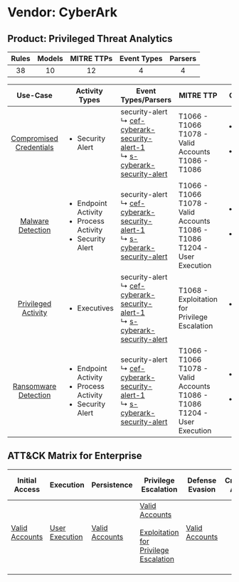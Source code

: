 Vendor: CyberArk
================
Product: Privileged Threat Analytics
------------------------------------
| Rules | Models | MITRE TTPs | Event Types | Parsers |
|:-----:|:------:|:----------:|:-----------:|:-------:|
|  38   |   10   |     12     |      4      |    4    |

|                                 Use-Case                                  | Activity Types                                                                      | Event Types/Parsers                                                                                                                                                                                           | MITRE TTP                                                                              | Content                                              |
|:-------------------------------------------------------------------------:| ----------------------------------------------------------------------------------- | ------------------------------------------------------------------------------------------------------------------------------------------------------------------------------------------------------------- | -------------------------------------------------------------------------------------- | ---------------------------------------------------- |
| [Compromised Credentials](../UseCases/usecase_compromised_credentials.md) | <ul><li>Security Alert</li></ul>                                                    |  security-alert<br> ↳ [cef-cyberark-security-alert-1](../Parsers/parserContent_cef-cyberark-security-alert-1.md)<br> ↳ [s-cyberark-security-alert](../Parsers/parserContent_s-cyberark-security-alert.md)<br> | T1066 - T1066<br>T1078 - Valid Accounts<br>T1086 - T1086<br>                           | <ul><li>17 Rules</li></ul><ul><li>4 Models</li></ul> |
|       [Malware Detection](../UseCases/usecase_malware_detection.md)       | <ul><li>Endpoint Activity</li><li>Process Activity</li><li>Security Alert</li></ul> |  security-alert<br> ↳ [cef-cyberark-security-alert-1](../Parsers/parserContent_cef-cyberark-security-alert-1.md)<br> ↳ [s-cyberark-security-alert](../Parsers/parserContent_s-cyberark-security-alert.md)<br> | T1066 - T1066<br>T1078 - Valid Accounts<br>T1086 - T1086<br>T1204 - User Execution<br> | <ul><li>10 Rules</li></ul><ul><li>3 Models</li></ul> |
|     [Privileged Activity](../UseCases/usecase_privileged_activity.md)     | <ul><li>Executives</li></ul>                                                        |  security-alert<br> ↳ [cef-cyberark-security-alert-1](../Parsers/parserContent_cef-cyberark-security-alert-1.md)<br> ↳ [s-cyberark-security-alert](../Parsers/parserContent_s-cyberark-security-alert.md)<br> | T1068 - Exploitation for Privilege Escalation<br>                                      | <ul><li>1 Rules</li></ul>                            |
|    [Ransomware Detection](../UseCases/usecase_ransomware_detection.md)    | <ul><li>Endpoint Activity</li><li>Process Activity</li><li>Security Alert</li></ul> |  security-alert<br> ↳ [cef-cyberark-security-alert-1](../Parsers/parserContent_cef-cyberark-security-alert-1.md)<br> ↳ [s-cyberark-security-alert](../Parsers/parserContent_s-cyberark-security-alert.md)<br> | T1066 - T1066<br>T1078 - Valid Accounts<br>T1086 - T1086<br>T1204 - User Execution<br> | <ul><li>10 Rules</li></ul><ul><li>3 Models</li></ul> |

ATT&CK Matrix for Enterprise
----------------------------
| Initial Access                                                      | Execution                                                           | Persistence                                                         | Privilege Escalation                                                                                                                                          | Defense Evasion                                                     | Credential Access | Discovery | Lateral Movement | Collection | Command and Control | Exfiltration | Impact |
| ------------------------------------------------------------------- | ------------------------------------------------------------------- | ------------------------------------------------------------------- | ------------------------------------------------------------------------------------------------------------------------------------------------------------- | ------------------------------------------------------------------- | ----------------- | --------- | ---------------- | ---------- | ------------------- | ------------ | ------ |
| [Valid Accounts](https://attack.mitre.org/techniques/T1078)<br><br> | [User Execution](https://attack.mitre.org/techniques/T1204)<br><br> | [Valid Accounts](https://attack.mitre.org/techniques/T1078)<br><br> | [Valid Accounts](https://attack.mitre.org/techniques/T1078)<br><br>[Exploitation for Privilege Escalation](https://attack.mitre.org/techniques/T1068)<br><br> | [Valid Accounts](https://attack.mitre.org/techniques/T1078)<br><br> |                   |           |                  |            |                     |              |        |